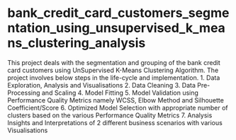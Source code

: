 # bank_credit_card_customers_segmentation_using_unsupervised_k_means_clustering_analysis
This project deals with the segmentation and grouping of the bank credit card customers using UnSupervised K-Means Clustering Algorithm.  The project involves below steps in the life-cycle and implementation.  1. Data Exploration, Analysis and Visualisations 2. Data Cleaning 3. Data Pre-Processing and Scaling 4. Model Fitting 5. Model Validation using Performance Quality Metrics namely WCSS, Elbow Method and Silhouette Coefficient/Score 6. Optimized Model Selection with appropriate number of clusters based on the various Performance Quality Metrics 7. Analysis Insights and Interpretations of 2 different business scenarios with various Visualisations
